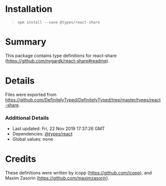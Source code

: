 # Installation
> `npm install --save @types/react-share`

# Summary
This package contains type definitions for react-share (https://github.com/nygardk/react-share#readme).

# Details
Files were exported from https://github.com/DefinitelyTyped/DefinitelyTyped/tree/master/types/react-share.

### Additional Details
 * Last updated: Fri, 22 Nov 2019 17:37:26 GMT
 * Dependencies: [@types/react](https://npmjs.com/package/@types/react)
 * Global values: none

# Credits
These definitions were written by icopp (https://github.com/icopp), and Maxim Zasorin (https://github.com/maximzasorin).
